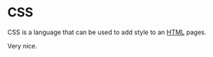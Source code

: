 # CSS







CSS is a language that can be used to add style to an [HTML](/wiki/HTML) pages.

Very nice.



